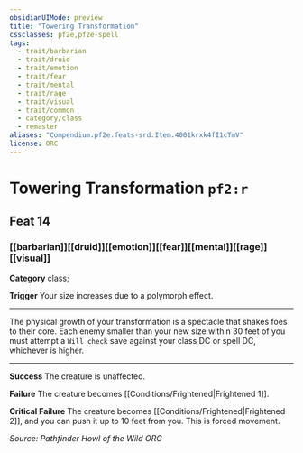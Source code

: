 ```yaml
---
obsidianUIMode: preview
title: "Towering Transformation"
cssclasses: pf2e,pf2e-spell
tags:
  - trait/barbarian
  - trait/druid
  - trait/emotion
  - trait/fear
  - trait/mental
  - trait/rage
  - trait/visual
  - trait/common
  - category/class
  - remaster
aliases: "Compendium.pf2e.feats-srd.Item.4001krxk4fI1cTmV"
license: ORC
---
```

# Towering Transformation `pf2:r`
## Feat 14
### [[barbarian]][[druid]][[emotion]][[fear]][[mental]][[rage]][[visual]]

**Category** class; 




**Trigger** Your size increases due to a polymorph effect.

* * *

The physical growth of your transformation is a spectacle that shakes foes to their core. Each enemy smaller than your new size within 30 feet of you must attempt a `Will check` save against your class DC or spell DC, whichever is higher.

* * *

**Success** The creature is unaffected.

**Failure** The creature becomes [[Conditions/Frightened|Frightened 1]].

**Critical Failure** The creature becomes [[Conditions/Frightened|Frightened 2]], and you can push it up to 10 feet from you. This is forced movement.

*Source: Pathfinder Howl of the Wild*
*ORC*